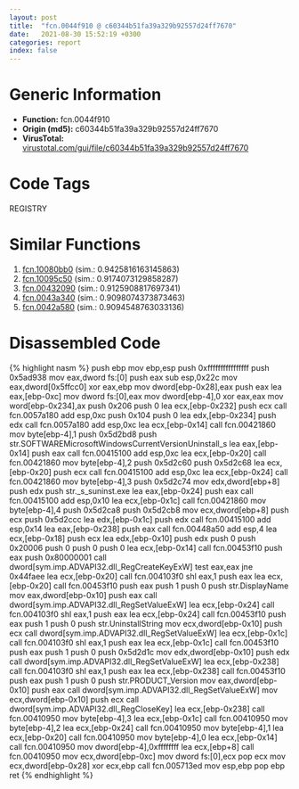 ```yaml
---
layout: post
title:  "fcn.0044f910 @ c60344b51fa39a329b92557d24ff7670"
date:   2021-08-30 15:52:19 +0300
categories: report
index: false
---
```


# Generic Information
- **Function:** fcn.0044f910
- **Origin (md5):** c60344b51fa39a329b92557d24ff7670
- **VirusTotal:** [virustotal.com/gui/file/c60344b51fa39a329b92557d24ff7670][virustotal_ref]

# Code Tags
<span class="tag" id="REGISTRY">REGISTRY</span>


# Similar Functions

1. [fcn.10080bb0][similar_1_ref] (sim.: 0.9425816163145863)
2. [fcn.10095c50][similar_2_ref] (sim.: 0.9174073129858287)
3. [fcn.00432090][similar_3_ref] (sim.: 0.9125908817697341)
4. [fcn.0043a340][similar_4_ref] (sim.: 0.9098074373873463)
5. [fcn.0042a580][similar_5_ref] (sim.: 0.9094548763033136)


# Disassembled Code

{% highlight nasm %}
push ebp
mov ebp,esp
push 0xffffffffffffffff
push 0x5ad938
mov eax,dword fs:[0]
push eax
sub esp,0x22c
mov eax,dword[0x5ffcc0]
xor eax,ebp
mov dword[ebp-0x28],eax
push eax
lea eax,[ebp-0xc]
mov dword fs:[0],eax
mov dword[ebp-4],0
xor eax,eax
mov word[ebp-0x234],ax
push 0x206
push 0
lea ecx,[ebp-0x232]
push ecx
call fcn.0057a180
add esp,0xc
push 0x104
push 0
lea edx,[ebp-0x234]
push edx
call fcn.0057a180
add esp,0xc
lea ecx,[ebp-0x14]
call fcn.00421860
mov byte[ebp-4],1
push 0x5d2bd8
push str.SOFTWAREMicrosoftWindowsCurrentVersionUninstall_s
lea eax,[ebp-0x14]
push eax
call fcn.00415100
add esp,0xc
lea ecx,[ebp-0x20]
call fcn.00421860
mov byte[ebp-4],2
push 0x5d2c60
push 0x5d2c68
lea ecx,[ebp-0x20]
push ecx
call fcn.00415100
add esp,0xc
lea ecx,[ebp-0x24]
call fcn.00421860
mov byte[ebp-4],3
push 0x5d2c74
mov edx,dword[ebp+8]
push edx
push str._s_suninst.exe
lea eax,[ebp-0x24]
push eax
call fcn.00415100
add esp,0x10
lea ecx,[ebp-0x1c]
call fcn.00421860
mov byte[ebp-4],4
push 0x5d2ca8
push 0x5d2cb8
mov ecx,dword[ebp+8]
push ecx
push 0x5d2ccc
lea edx,[ebp-0x1c]
push edx
call fcn.00415100
add esp,0x14
lea eax,[ebp-0x238]
push eax
call fcn.00448a50
add esp,4
lea ecx,[ebp-0x18]
push ecx
lea edx,[ebp-0x10]
push edx
push 0
push 0x20006
push 0
push 0
push 0
lea ecx,[ebp-0x14]
call fcn.00453f10
push eax
push 0x80000001
call dword[sym.imp.ADVAPI32.dll_RegCreateKeyExW]
test eax,eax
jne 0x44faee
lea ecx,[ebp-0x20]
call fcn.004103f0
shl eax,1
push eax
lea ecx,[ebp-0x20]
call fcn.00453f10
push eax
push 1
push 0
push str.DisplayName
mov eax,dword[ebp-0x10]
push eax
call dword[sym.imp.ADVAPI32.dll_RegSetValueExW]
lea ecx,[ebp-0x24]
call fcn.004103f0
shl eax,1
push eax
lea ecx,[ebp-0x24]
call fcn.00453f10
push eax
push 1
push 0
push str.UninstallString
mov ecx,dword[ebp-0x10]
push ecx
call dword[sym.imp.ADVAPI32.dll_RegSetValueExW]
lea ecx,[ebp-0x1c]
call fcn.004103f0
shl eax,1
push eax
lea ecx,[ebp-0x1c]
call fcn.00453f10
push eax
push 1
push 0
push 0x5d2d1c
mov edx,dword[ebp-0x10]
push edx
call dword[sym.imp.ADVAPI32.dll_RegSetValueExW]
lea ecx,[ebp-0x238]
call fcn.004103f0
shl eax,1
push eax
lea ecx,[ebp-0x238]
call fcn.00453f10
push eax
push 1
push 0
push str.PRODUCT_Version
mov eax,dword[ebp-0x10]
push eax
call dword[sym.imp.ADVAPI32.dll_RegSetValueExW]
mov ecx,dword[ebp-0x10]
push ecx
call dword[sym.imp.ADVAPI32.dll_RegCloseKey]
lea ecx,[ebp-0x238]
call fcn.00410950
mov byte[ebp-4],3
lea ecx,[ebp-0x1c]
call fcn.00410950
mov byte[ebp-4],2
lea ecx,[ebp-0x24]
call fcn.00410950
mov byte[ebp-4],1
lea ecx,[ebp-0x20]
call fcn.00410950
mov byte[ebp-4],0
lea ecx,[ebp-0x14]
call fcn.00410950
mov dword[ebp-4],0xffffffff
lea ecx,[ebp+8]
call fcn.00410950
mov ecx,dword[ebp-0xc]
mov dword fs:[0],ecx
pop ecx
mov ecx,dword[ebp-0x28]
xor ecx,ebp
call fcn.005713ed
mov esp,ebp
pop ebp
ret
{% endhighlight %}


[similar_1_ref]: /report/fcn.10080bb0@a0ac129ff3ea4c0dfa9529c259a9502c
[similar_2_ref]: /report/fcn.10095c50@a0ac129ff3ea4c0dfa9529c259a9502c
[similar_3_ref]: /report/fcn.00432090@279a61b1e76da49531f1f16fd1102a2d
[similar_4_ref]: /report/fcn.0043a340@279a61b1e76da49531f1f16fd1102a2d
[similar_5_ref]: /report/fcn.0042a580@279a61b1e76da49531f1f16fd1102a2d
[virustotal_ref]: https://www.virustotal.com/gui/file/c60344b51fa39a329b92557d24ff7670